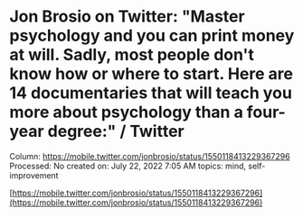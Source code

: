 # Jon Brosio on Twitter: "Master psychology and you can print money at will. Sadly, most people don't know how or where to start. Here are 14 documentaries that will teach you more about psychology than a four-year degree:" / Twitter

Column: https://mobile.twitter.com/jonbrosio/status/1550118413229367296
Processed: No
created on: July 22, 2022 7:05 AM
topics: mind, self-improvement

[https://mobile.twitter.com/jonbrosio/status/1550118413229367296](https://mobile.twitter.com/jonbrosio/status/1550118413229367296)